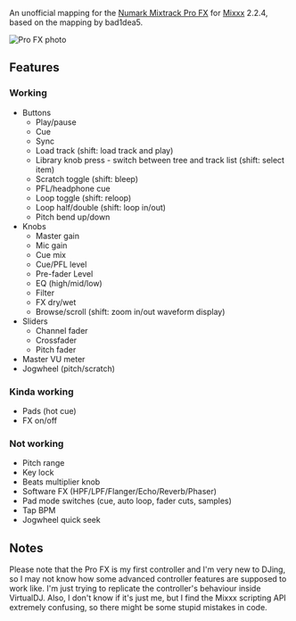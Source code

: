 An unofficial mapping for the [Numark Mixtrack Pro FX](https://www.numark.com/product/mixtrack-pro-fx) for [Mixxx](https://mixxx.org/) 2.2.4, based on the mapping by bad1dea5.

![Pro FX photo](https://www.numark.com/images/product_large/Numark_MixtrackProFX_ortho_web.jpg)

## Features

### Working
* Buttons
  * Play/pause
  * Cue
  * Sync
  * Load track (shift: load track and play)
  * Library knob press - switch between tree and track list (shift: select item)
  * Scratch toggle (shift: bleep)
  * PFL/headphone cue
  * Loop toggle (shift: reloop)
  * Loop half/double (shift: loop in/out)
  * Pitch bend up/down
* Knobs
  * Master gain
  * Mic gain
  * Cue mix
  * Cue/PFL level
  * Pre-fader Level
  * EQ (high/mid/low)
  * Filter
  * FX dry/wet
  * Browse/scroll (shift: zoom in/out waveform display)
* Sliders
  * Channel fader
  * Crossfader
  * Pitch fader
* Master VU meter
* Jogwheel (pitch/scratch)

### Kinda working
* Pads (hot cue)
* FX on/off

### Not working
* Pitch range
* Key lock
* Beats multiplier knob
* Software FX (HPF/LPF/Flanger/Echo/Reverb/Phaser)
* Pad mode switches (cue, auto loop, fader cuts, samples)
* Tap BPM
* Jogwheel quick seek

## Notes
Please note that the Pro FX is my first controller and I'm very new to DJing, so I may not know how some advanced controller features are supposed to work like. I'm just trying to replicate the controller's behaviour inside VirtualDJ. Also, I don't know if it's just me, but I find the Mixxx scripting API extremely confusing, so there might be some stupid mistakes in code.
